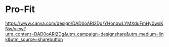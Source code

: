 # Pro-Fit

https://www.canva.com/design/DAD0oARl2Dg/YHonbwLYMXduFmHy0wsKNw/view?utm_content=DAD0oARl2Dg&utm_campaign=designshare&utm_medium=link&utm_source=sharebutton
